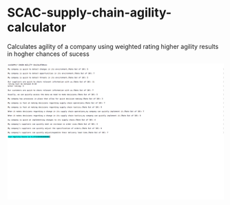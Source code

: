 # SCAC-supply-chain-agility-calculator

Calculates agility of a company using weighted rating
higher agility results in hogher chances of sucess

![Alt text](/ScreenShot.png?raw=true "ScreenShot")
